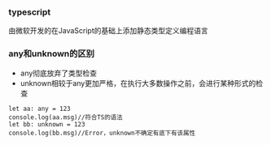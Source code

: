 ### typescript
由微软开发的在JavaScript的基础上添加静态类型定义编程语言

### any和unknown的区别
* any彻底放弃了类型检查
* unknown相较于any更加严格，在执行大多数操作之前，会进行某种形式的检查

```
let aa: any = 123
console.log(aa.msg)//符合TS的语法
let bb: unknown = 123
console.log(bb.msg)//Error，unknown不确定有底下有该属性
```